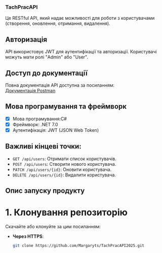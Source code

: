 
### TachPracAPI

Це RESTful API, який надає можливості для роботи з користувачами (створення, оновлення, отримання, видалення).

## Авторизація

API використовує JWT для аутентифікації та авторизації. Користувачі можуть мати ролі "Admin" або "User".

## Доступ до документації

Повна документація API доступна за посиланням:  
[Документація Postman](https://documenter.getpostman.com/view/41786569/2sAYX8K2NK)

## Мова програмування та фреймворк 
- [x] Мова програмування:С#
- [x] Фреймворк: .NET 7.0
- [x] Аутентифікація: JWT (JSON Web Token)

## Важливі кінцеві точки:
- `GET /api/users`: Отримати список користувачів.
- `POST /api/users`: Створити нового користувача.
- `PATCH /api/users/{id}`: Оновити користувача.
- `DELETE /api/users/{id}`: Видалити користувача.

## Опис запуску продукту 
# 1. Клонування репозиторію
Скачайте або клонуйте за цим посиланням:
- **Через HTTPS**:
   ```bash
   git clone https://github.com/Margaryts/TachPracAPI2025.git



